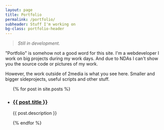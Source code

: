 ```yaml
---
layout: page
title: Portfolio
permalink: /portfolio/
subheader: Stuff I'm working on
bg-class: portfolio-header
---
```


> *Still in development.*

"Portfolio" is somehow not a good word for this site. I'm a webdeveloper I work on big projects during my work days. And due to NDAs I can't show you the source code or pictures of my work.

However, the work outside of 2media is what you see here. Smaller and bigger sideprojects, useful scripts and other stuff.


<ul class="portfolio__grid">
    {% for post in site.posts %}
    <li>
        <a href="{{ post.url }}">
            <h3 class="title">{{ post.title }}</h3></a>
            <p class="description">{{ post.description }}</p>
    </li>
    {% endfor %}
</ul>